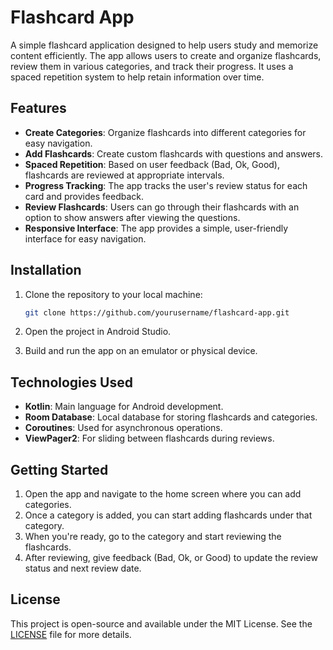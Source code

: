 # Flashcard App

A simple flashcard application designed to help users study and memorize content efficiently. The app allows users to create and organize flashcards, review them in various categories, and track their progress. It uses a spaced repetition system to help retain information over time.

## Features

- **Create Categories**: Organize flashcards into different categories for easy navigation.
- **Add Flashcards**: Create custom flashcards with questions and answers.
- **Spaced Repetition**: Based on user feedback (Bad, Ok, Good), flashcards are reviewed at appropriate intervals.
- **Progress Tracking**: The app tracks the user's review status for each card and provides feedback.
- **Review Flashcards**: Users can go through their flashcards with an option to show answers after viewing the questions.
- **Responsive Interface**: The app provides a simple, user-friendly interface for easy navigation.

## Installation

1. Clone the repository to your local machine:
    ```bash
    git clone https://github.com/yourusername/flashcard-app.git
    ```

2. Open the project in Android Studio.

3. Build and run the app on an emulator or physical device.

## Technologies Used

- **Kotlin**: Main language for Android development.
- **Room Database**: Local database for storing flashcards and categories.
- **Coroutines**: Used for asynchronous operations.
- **ViewPager2**: For sliding between flashcards during reviews.

## Getting Started

1. Open the app and navigate to the home screen where you can add categories.
2. Once a category is added, you can start adding flashcards under that category.
3. When you're ready, go to the category and start reviewing the flashcards.
4. After reviewing, give feedback (Bad, Ok, or Good) to update the review status and next review date.

## License

This project is open-source and available under the MIT License. See the [LICENSE](LICENSE) file for more details.
